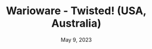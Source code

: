---
layout: gba
title: "Warioware - Twisted! (USA, Australia)"
categories:
 - approved
 - gba
 - universal
 - safe
tags:
- warioware
date: May 9, 2023
permalink: /games/warioware-t/play/details
publisher: Nintendo
id: warioware-t
---